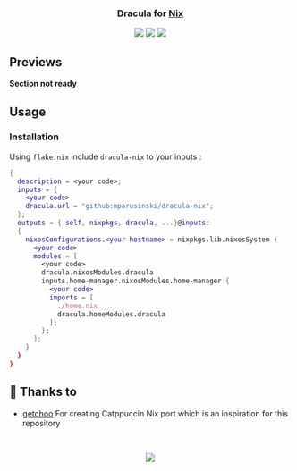 <h3 align="center">
    Dracula for <a href="https://nixos.org">Nix</a>
</h3>

<p align="center">
    <a href="https://github.com/mparusinski/dracula-nix/stargazers"><img src="https://img.shields.io/github/stars/mparusinski/dracula-nix?style=flat-square"></a>
    <a href="https://github.com/mparusinski/dracula-nix/issues"><img src="https://img.shields.io/github/issues/mparusinski/dracula-nix?style=flat-square"></a>
    <a href="https://github.com/mparusinski/dracula-nix/contributors"><img src="https://img.shields.io/github/contributors/mparusinski/dracula-nix?style=flat-square"></a>

## Previews

**Section not ready**

## Usage

### Installation

Using `flake.nix` include `dracula-nix` to your inputs :

```nix
{
  description = <your code>;
  inputs = {
    <your code>
    dracula.url = "github:mparusinski/dracula-nix";
  };
  outputs = { self, nixpkgs, dracula, ...}@inputs:
  {
    nixosConfigurations.<your hostname> = nixpkgs.lib.nixosSystem {
      <your code>
      modules = [
        <your code>
        dracula.nixosModules.dracula
        inputs.home-manager.nixosModules.home-manager {
          <your code>
          imports = [
            ./home.nix
            dracula.homeModules.dracula
          ];
        };
      ];
    }
  }
}

```

## 💝 Thanks to

- [getchoo](https://github.com/getchoo) For creating Catppuccin Nix port which is an inspiration for this repository

&nbsp;

<p align="center">
	<a href="https://github.com/catppuccin/catppuccin/blob/main/LICENSE"><img src="https://img.shields.io/static/v1.svg?style=for-the-badge&label=License&message=MIT&logoColor=d9e0ee&colorA=363a4f&colorB=b7bdf8"/></a>
</p>
